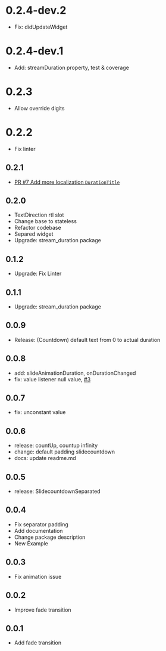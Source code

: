 # 0.2.4-dev.2
* Fix: didUpdateWidget

# 0.2.4-dev.1
* Add: streamDuration property, test & coverage

# 0.2.3
* Allow override digits

# 0.2.2
* Fix linter

## 0.2.1
* [PR #7 Add more localization `DurationTitle`](https://github.com/farhanfadila1717/slide_countdown/pull/7)

## 0.2.0
* TextDirection rtl slot
* Change base to stateless
* Refactor codebase
* Separed widget
* Upgrade: stream_duration package

## 0.1.2
* Upgrade: Fix Linter

## 0.1.1
* Upgrade: stream_duration package

## 0.0.9
* Release: (Countdown) default text from 0 to actual duration


## 0.0.8
* add: slideAnimationDuration, onDurationChanged
* fix: value listener null value, [#3](https://github.com/farhanfadila1717/slide_countdown/issues/3#issue-1077536704) 


## 0.0.7
* fix: unconstant value

## 0.0.6
* release: countUp, countup infinity
* change: default padding slidecountdown
* docs: update readme.md

## 0.0.5
* release: SlidecountdownSeparated

## 0.0.4
* Fix separator padding
* Add documentation
* Change package description
* New Example


## 0.0.3
* Fix animation issue

## 0.0.2
* Improve fade transition

## 0.0.1
* Add fade transition